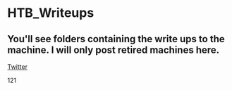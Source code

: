 # HTB_Writeups

## You'll see folders containing the write ups to the machine. I will only post retired machines here. 

[1]: https://en.wikipedia.org/wiki/Hobbit#Lifestyle "Hobbit lifestyles"

[Twitter](https://twitter.com)

[Twitter]: https://twitter.com "twitter lifestyles"

[1]: https://en.wikipedia.org/wiki/Hobbit#Lifestyle "Hobbit lifestyles"

121
